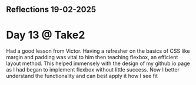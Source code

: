 ## Reflections 19-02-2025 
# Day 13 @ Take2

Had a good lesson from Victor. Having a refresher on the basics of CSS like margin and padding was vital to him then teaching flexbox, an efficient layout method. This helped immensely with the design of my github.io page as I had began to implement flexbox without little success. Now I better understand the functionality and can best apply it how I see fit